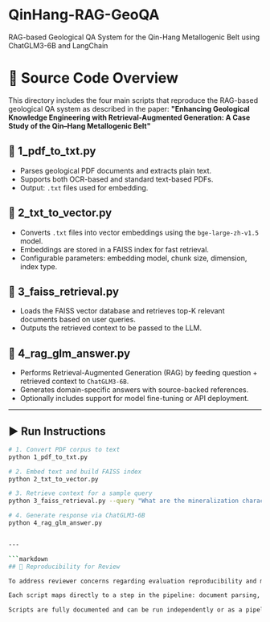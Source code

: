 # QinHang-RAG-GeoQA
RAG-based Geological QA System for the Qin-Hang Metallogenic Belt using ChatGLM3-6B and LangChain

# 🔧 Source Code Overview

This directory includes the four main scripts that reproduce the RAG-based geological QA system as described in the paper:
**"Enhancing Geological Knowledge Engineering with Retrieval-Augmented Generation: A Case Study of the Qin–Hang Metallogenic Belt"**

## 🧾 1_pdf_to_txt.py
- Parses geological PDF documents and extracts plain text.
- Supports both OCR-based and standard text-based PDFs.
- Output: `.txt` files used for embedding.

## 🧾 2_txt_to_vector.py
- Converts `.txt` files into vector embeddings using the `bge-large-zh-v1.5` model.
- Embeddings are stored in a FAISS index for fast retrieval.
- Configurable parameters: embedding model, chunk size, dimension, index type.

## 🧾 3_faiss_retrieval.py
- Loads the FAISS vector database and retrieves top-K relevant documents based on user queries.
- Outputs the retrieved context to be passed to the LLM.

## 🧾 4_rag_glm_answer.py
- Performs Retrieval-Augmented Generation (RAG) by feeding question + retrieved context to `ChatGLM3-6B`.
- Generates domain-specific answers with source-backed references.
- Optionally includes support for model fine-tuning or API deployment.

---

## ▶️ Run Instructions

```bash
# 1. Convert PDF corpus to text
python 1_pdf_to_txt.py

# 2. Embed text and build FAISS index
python 2_txt_to_vector.py

# 3. Retrieve context for a sample query
python 3_faiss_retrieval.py --query "What are the mineralization characteristics of the Qin-Hang Belt?"

# 4. Generate response via ChatGLM3-6B
python 4_rag_glm_answer.py


---

```markdown
## 🔄 Reproducibility for Review

To address reviewer concerns regarding evaluation reproducibility and methodological clarity, we provide four core scripts replicating the RAG QA workflow as described in Section 3 of the manuscript.

Each script maps directly to a step in the pipeline: document parsing, semantic embedding, vector-based retrieval, and RAG-based answer generation.

Scripts are fully documented and can be run independently or as a pipeline.
